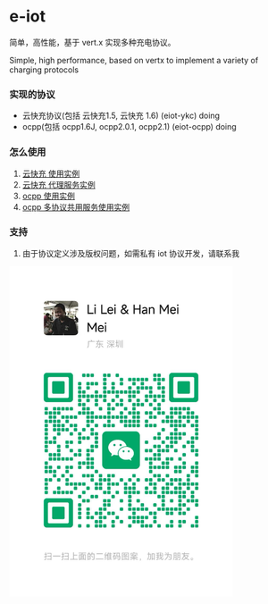 # e-iot

简单，高性能，基于 vert.x 实现多种充电协议。

Simple, high performance, based on vertx to implement a variety of charging protocols

### 实现的协议

* 云快充协议(包括 云快充1.5, 云快充 1.6)  (eiot-ykc) doing
* ocpp(包括 ocpp1.6J, ocpp2.0.1, ocpp2.1) (eiot-ocpp) doing

### 怎么使用
1. [云快充 使用实例](./eiot-example/src/main/java/io/github/eiot/example/ykc/YkcChargeServerExample.java)
2. [云快充 代理服务实例](./eiot-example/src/main/java/io/github/eiot/example/ykc/YkcReverseServerExample.java)
3. [ocpp 使用实例](./eiot-example/src/main/java/io/github/eiot/example/ocpp/OcppServerExample.java)
4. [ocpp 多协议共用服务使用实例](./eiot-example/src/main/java/io/github/eiot/example/ocpp/MultiOcppServerExample.java)

### 支持
1. 由于协议定义涉及版权问题，如需私有 iot 协议开发，请联系我
<div>
	<img src="./wechat.png" alt="Editor" width="400">
</div>